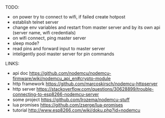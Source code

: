 TODO:
* on power try to connect to wifi, if failed create hotpost
* establish telnet server
* change env variables and restart from master server and by its own api (server name, wifi credentials)
* on wifi connect, ping master server
* sleep mode?
* read pins and forward input to master server
* inteligently pool master server for pin commands

LINKS:
* api doc https://github.com/nodemcu/nodemcu-firmware/wiki/nodemcu_api_en#crypto-module
* http framework https://github.com/marcoskirsch/nodemcu-httpserver
* http server https://stackoverflow.com/questions/30628899/trouble-connecting-to-esp8266-nodemcu-server
* some project https://github.com/lrozema/nodemcu-stuff
* lua promises https://github.com/zserge/lua-promises
* tutorial http://www.esp8266.com/wiki/doku.php?id=nodemcu
